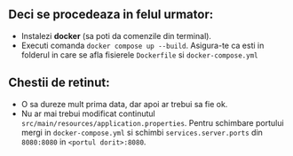 ## Deci se procedeaza in felul urmator:

- Instalezi **docker** (sa poti da comenzile din terminal).
- Executi comanda `docker compose up --build`. Asigura-te ca esti in folderul in care se afla fisierele `Dockerfile` si `docker-compose.yml`

## Chestii de retinut:

- O sa dureze mult prima data, dar apoi ar trebui sa fie ok.
- Nu ar mai trebui modificat continutul `src/main/resources/application.properties`. Pentru schimbare portului mergi in `docker-compose.yml` si schimbi `services.server.ports` din `8080:8080` in `<portul dorit>:8080`.

